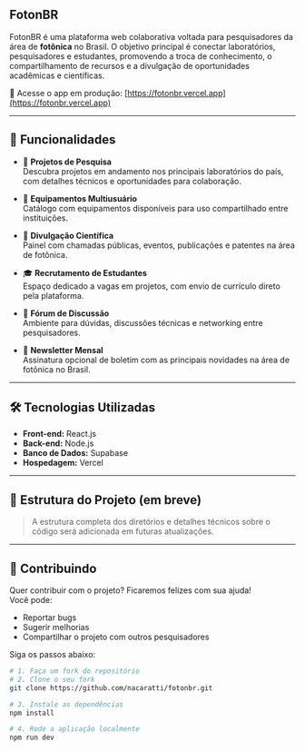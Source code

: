 ## FotonBR

FotonBR é uma plataforma web colaborativa voltada para pesquisadores da área de **fotônica** no Brasil. O objetivo principal é conectar laboratórios, pesquisadores e estudantes, promovendo a troca de conhecimento, o compartilhamento de recursos e a divulgação de oportunidades acadêmicas e científicas.

🔗 Acesse o app em produção: [https://fotonbr.vercel.app](https://fotonbr.vercel.app)

---

## 🚀 Funcionalidades

- 🧪 **Projetos de Pesquisa**  
  Descubra projetos em andamento nos principais laboratórios do país, com detalhes técnicos e oportunidades para colaboração.

- 🧰 **Equipamentos Multiusuário**  
  Catálogo com equipamentos disponíveis para uso compartilhado entre instituições.

- 📢 **Divulgação Científica**  
  Painel com chamadas públicas, eventos, publicações e patentes na área de fotônica.

- 🎓 **Recrutamento de Estudantes**  
  Espaço dedicado a vagas em projetos, com envio de currículo direto pela plataforma.

- 💬 **Fórum de Discussão**  
  Ambiente para dúvidas, discussões técnicas e networking entre pesquisadores.

- 📰 **Newsletter Mensal**  
  Assinatura opcional de boletim com as principais novidades na área de fotônica no Brasil.

---

## 🛠️ Tecnologias Utilizadas

- **Front-end:** React.js  
- **Back-end:** Node.js  
- **Banco de Dados:** Supabase  
- **Hospedagem:** Vercel  

---

## 📁 Estrutura do Projeto (em breve)

> A estrutura completa dos diretórios e detalhes técnicos sobre o código será adicionada em futuras atualizações.

---

## 🤝 Contribuindo

Quer contribuir com o projeto? Ficaremos felizes com sua ajuda!  
Você pode:

- Reportar bugs
- Sugerir melhorias
- Compartilhar o projeto com outros pesquisadores

Siga os passos abaixo:

```bash
# 1. Faça um fork do repositório
# 2. Clone o seu fork
git clone https://github.com/nacaratti/fotonbr.git

# 3. Instale as dependências
npm install

# 4. Rode a aplicação localmente
npm run dev
